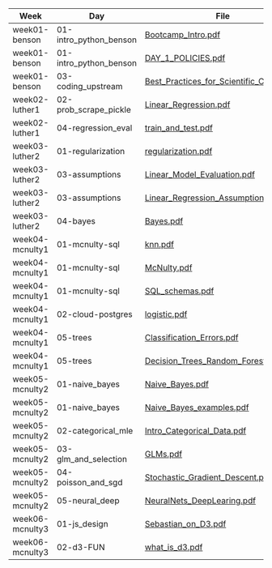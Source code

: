 | Week | Day | File | Line |
|------|-----|------|------|
| week01-benson | 01-intro_python_benson | [Bootcamp_Intro.pdf](../class_lectures/week01-benson/01-intro_python_benson/Bootcamp_Intro.pdf) | 1 |
| week01-benson | 01-intro_python_benson | [DAY_1_POLICIES.pdf](../class_lectures/week01-benson/01-intro_python_benson/DAY_1_POLICIES.pdf) | 2 |
| week01-benson | 03-coding_upstream | [Best_Practices_for_Scientific_Coding.pdf](../class_lectures/week01-benson/03-coding_upstream/Best_Practices_for_Scientific_Coding.pdf) | 3 |
| week02-luther1 | 02-prob_scrape_pickle | [Linear_Regression.pdf](../class_lectures/week02-luther1/02-prob_scrape_pickle/Linear_Regression.pdf) | 4 |
| week02-luther1 | 04-regression_eval | [train_and_test.pdf](../class_lectures/week02-luther1/04-regression_eval/train_and_test.pdf) | 5 |
| week03-luther2 | 01-regularization | [regularization.pdf](../class_lectures/week03-luther2/01-regularization/regularization.pdf) | 6 |
| week03-luther2 | 03-assumptions | [Linear_Model_Evaluation.pdf](../class_lectures/week03-luther2/03-assumptions/Linear_Model_Evaluation.pdf) | 7 |
| week03-luther2 | 03-assumptions | [Linear_Regression_Assumptions.pdf](../class_lectures/week03-luther2/03-assumptions/Linear_Regression_Assumptions.pdf) | 8 |
| week03-luther2 | 04-bayes | [Bayes.pdf](../class_lectures/week03-luther2/04-bayes/Bayes.pdf) | 9 |
| week04-mcnulty1 | 01-mcnulty-sql | [knn.pdf](../class_lectures/week04-mcnulty1/01-mcnulty-sql/knn.pdf) | 10 |
| week04-mcnulty1 | 01-mcnulty-sql | [McNulty.pdf](../class_lectures/week04-mcnulty1/01-mcnulty-sql/McNulty.pdf) | 11 |
| week04-mcnulty1 | 01-mcnulty-sql | [SQL_schemas.pdf](../class_lectures/week04-mcnulty1/01-mcnulty-sql/SQL_schemas.pdf) | 12 |
| week04-mcnulty1 | 02-cloud-postgres | [logistic.pdf](../class_lectures/week04-mcnulty1/02-cloud-postgres/logistic.pdf) | 13 |
| week04-mcnulty1 | 05-trees | [Classification_Errors.pdf](../class_lectures/week04-mcnulty1/05-trees/Classification_Errors.pdf) | 14 |
| week04-mcnulty1 | 05-trees | [Decision_Trees_Random_Forests.pdf](../class_lectures/week04-mcnulty1/05-trees/Decision_Trees_Random_Forests.pdf) | 15 |
| week05-mcnulty2 | 01-naive_bayes | [Naive_Bayes.pdf](../class_lectures/week05-mcnulty2/01-naive_bayes/Naive_Bayes.pdf) | 16 |
| week05-mcnulty2 | 01-naive_bayes | [Naive_Bayes_examples.pdf](../class_lectures/week05-mcnulty2/01-naive_bayes/Naive_Bayes_examples.pdf) | 17 |
| week05-mcnulty2 | 02-categorical_mle | [Intro_Categorical_Data.pdf](../class_lectures/week05-mcnulty2/02-categorical_mle/Intro_Categorical_Data.pdf) | 18 |
| week05-mcnulty2 | 03-glm_and_selection | [GLMs.pdf](../class_lectures/week05-mcnulty2/03-glm_and_selection/GLMs.pdf) | 19 |
| week05-mcnulty2 | 04-poisson_and_sgd | [Stochastic_Gradient_Descent.pdf](../class_lectures/week05-mcnulty2/04-poisson_and_sgd/Stochastic_Gradient_Descent.pdf) | 20 |
| week05-mcnulty2 | 05-neural_deep | [NeuralNets_DeepLearing.pdf](../class_lectures/week05-mcnulty2/05-neural_deep/NeuralNets_DeepLearing.pdf) | 21 |
| week06-mcnulty3 | 01-js_design | [Sebastian_on_D3.pdf](../class_lectures/week06-mcnulty3/01-js_design/Sebastian_on_D3.pdf) | 22 |
| week06-mcnulty3 | 02-d3-FUN | [what_is_d3.pdf](../class_lectures/week06-mcnulty3/02-d3-FUN/what_is_d3.pdf) | 23 |
